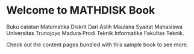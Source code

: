 # Welcome to MATHDISK Book

Buku catatan Matematika Diskrit Dari Aslih Maulana Syadat Mahasiswa Universitas Trunojoyo Madura
Prodi Teknik Informatika Fakultas Teknik.

Check out the content pages bundled with this sample book to see more.

```{tableofcontents}
```
